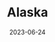 ---
title: "Alaska"
cc-type: state
country:
  - United States
date: 2023-06-24
hashtag: alaska
tags:
  - State
  - United States
---
